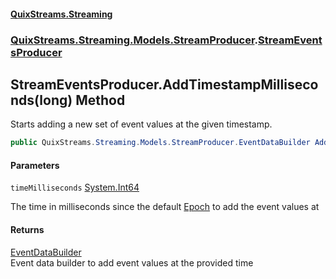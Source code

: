 #### [QuixStreams.Streaming](index.md 'index')
### [QuixStreams.Streaming.Models.StreamProducer](QuixStreams.Streaming.Models.StreamProducer.md 'QuixStreams.Streaming.Models.StreamProducer').[StreamEventsProducer](StreamEventsProducer.md 'QuixStreams.Streaming.Models.StreamProducer.StreamEventsProducer')

## StreamEventsProducer.AddTimestampMilliseconds(long) Method

Starts adding a new set of event values at the given timestamp.

```csharp
public QuixStreams.Streaming.Models.StreamProducer.EventDataBuilder AddTimestampMilliseconds(long timeMilliseconds);
```
#### Parameters

<a name='QuixStreams.Streaming.Models.StreamProducer.StreamEventsProducer.AddTimestampMilliseconds(long).timeMilliseconds'></a>

`timeMilliseconds` [System.Int64](https://docs.microsoft.com/en-us/dotnet/api/System.Int64 'System.Int64')

The time in milliseconds since the default [Epoch](StreamEventsProducer.Epoch.md 'QuixStreams.Streaming.Models.StreamProducer.StreamEventsProducer.Epoch') to add the event values at

#### Returns
[EventDataBuilder](EventDataBuilder.md 'QuixStreams.Streaming.Models.StreamProducer.EventDataBuilder')  
Event data builder to add event values at the provided time